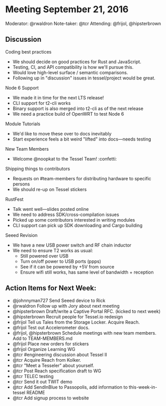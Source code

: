 # Meeting September 21, 2016

Moderator: @rwaldron 
Note-taker: @tcr
Attending: @frijol, @hipsterbrown

## Discussion

Coding best practices
- We should decide on good practices for Rust and JavaScript.
- Testing, CI, and API compatibility is how we'll pursue this.
- Would love high-level surface / semantic comparisons.
- Following up in "discussion" issues in tessel/project would be great.

Node 6 Support
- We made it in time for the next LTS release!
- CLI support for t2-cli works
- Binary support is also merged into t2-cli as of the next release
- We need a practice build of OpenWRT to test Node 6

Module Tutorials
- We'd like to move these over to docs inevitably
- Start experience feels a bit weird "lifted" into docs—needs testing

New Team Members
- Welcome @noopkat to the Tessel Team! :confetti:

Shipping things to contributors
- Requests on #team-members for distributing hardware to specific persons
- We should re-up on Tessel stickers

RustFest
- Talk went well—slides posted online
- We need to address SDK/cross-compilation issues
- Picked up some contributors interested in writing modules
- CLI support can pick up SDK downloading and Cargo building

Seeed Revision
- We have a new USB power switch and RF chain inductor
- We need to ensure T2 works as usual:
   - Still powered over USB
   - Turn on/off power to USB ports (ppps)
   - See if it can be powered by +5V from source
   - Ensure wifi still works, has same level of bandwidth + reception

## Action Items for Next Week:

- @johnnyman727 Send Seeed device to Rick
- @rwaldron Follow up with Jory about next meeting
- @hipsterbrown Draft/write a Captive Portal RFC. (kicked to next week)
- @hipsterbrown Recruit people for Tessel.io redesign
- @frijol Tell us Tales from the Storage Locker. Acquire Reach.
- @frijol Test out Accelerometer docs.
- @frijol, @hipsterbrown Schedule meetings with new team members. Add to TEAM-MEMBERS.md
- @frijol Place new orders for stickers
- @frijol Organize Learning WG
- @tcr #engineering discussion about Tessel II
- @tcr Acquire Reach from Kolker.
- @tcr "Meet a Tesseler" about yourself.
- @tcr Post Reach specification draft to WG
- @tcr TELEC testing
- @tcr Send it out TWIT demo
- @tcr Add SendInBlue to Passopolis, add information to this-week-in-tessel README
- @tcr Add signup process to website
